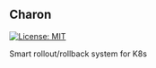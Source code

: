 ## Charon

[![License: MIT](https://img.shields.io/badge/License-MIT-yellow.svg)](https://opensource.org/licenses/MIT)

Smart rollout/rollback system for K8s
